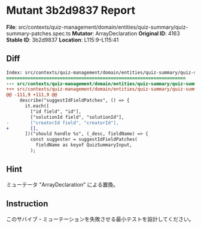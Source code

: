 # Mutant 3b2d9837 Report

**File**: src/contexts/quiz-management/domain/entities/quiz-summary/quiz-summary-patches.spec.ts
**Mutator**: ArrayDeclaration
**Original ID**: 4163
**Stable ID**: 3b2d9837
**Location**: L115:9–L115:41

## Diff

```diff
Index: src/contexts/quiz-management/domain/entities/quiz-summary/quiz-summary-patches.spec.ts
===================================================================
--- src/contexts/quiz-management/domain/entities/quiz-summary/quiz-summary-patches.spec.ts	original
+++ src/contexts/quiz-management/domain/entities/quiz-summary/quiz-summary-patches.spec.ts	mutated #4163
@@ -111,9 +111,9 @@
     describe("suggestIdFieldPatches", () => {
       it.each([
         ["id field", "id"],
         ["solutionId field", "solutionId"],
-        ["creatorId field", "creatorId"],
+        [],
       ])("should handle %s", (_desc, fieldName) => {
         const suggester = suggestIdFieldPatches(
           fieldName as keyof QuizSummaryInput,
         );
```

## Hint

ミューテータ "ArrayDeclaration" による置換。

## Instruction

このサバイブ・ミューテーションを失敗させる最小テストを設計してください。
